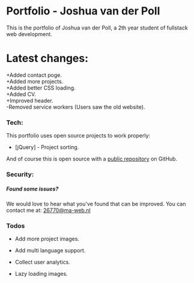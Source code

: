 # Portfolio - Joshua van der Poll

This is the portfolio of Joshua van der Poll, a 2th year student of fullstack web development.


# Latest changes:
  +Added contact poge.<br>
  +Added more projects.<br>
  +Added better CSS loading.<br>
  +Added CV.<br>
  +Improved header.<br>
  -Removed service workers (Users saw the old website).


### Tech:
This portfolio uses open source projects to work properly:

* [jQuery] - Project sorting.

And of course this is open source with a [public repository][repos]
 on GitHub.

### Security:
##### Found some issues?

We would love to hear what you've found that can be improved. You can contact me at:
26770@ma-web.nl

### Todos
 - Add more project images.
 - Add multi language support.
 - Collect user analytics.
 - Lazy loading images.

   [repos]: <https://github.com/Luseres/Portfolio>
